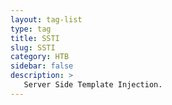 ```yaml
---
layout: tag-list
type: tag
title: SSTI
slug: SSTI
category: HTB
sidebar: false
description: >
   Server Side Template Injection.
---
```

